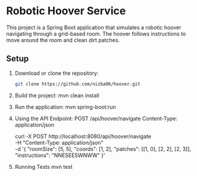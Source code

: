 # Robotic Hoover Service

This project is a Spring Boot application that simulates a robotic hoover navigating through a grid-based room. 
The hoover follows instructions to move around the room and clean dirt patches.


## Setup

1. Download or clone the repository:

   ```bash
   git clone https://github.com/nizba06/hoover.git
   
2. Build the project:
   mvn clean install

3. Run the application:
   mvn spring-boot:run

4. Using the API
   Endpoint: POST /api/hoover/navigate
   Content-Type: application/json

   curl -X POST http://localhost:8080/api/hoover/navigate \
   -H "Content-Type: application/json" \
   -d '{
   "roomSize": [5, 5],
   "coords": [1, 2],
   "patches": [[1, 0], [2, 2], [2, 3]],
   "instructions": "NNESEESWNWW"
   }'

5. Running Tests
   mvn test